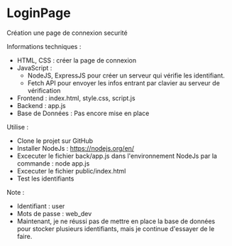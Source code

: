 # LoginPage
Création une page de connexion securité

Informations techniques :
- HTML, CSS : créer la page de connexion
- JavaScript : 
  + NodeJS, ExpressJS pour créer un serveur qui vérifie les identifiant.
  + Fetch API pour envoyer les infos entrant par clavier au serveur de vérification
- Frontend : index.html, style.css, script.js
- Backend : app.js
- Base de Données : Pas encore mise en place

Utilise :
- Clone le projet sur GitHub
- Installer NodeJs : https://nodejs.org/en/
- Excecuter le fichier back/app.js dans l'environnement NodeJs par la commande : node app.js
- Excecuter le fichier public/index.html
- Test les identifiants

Note :
- Identifiant : user
- Mots de passe : web_dev
- Maintenant, je ne réussi pas de mettre en place la base de données pour stocker plusieurs identifiants, mais je continue d'essayer de le faire.
